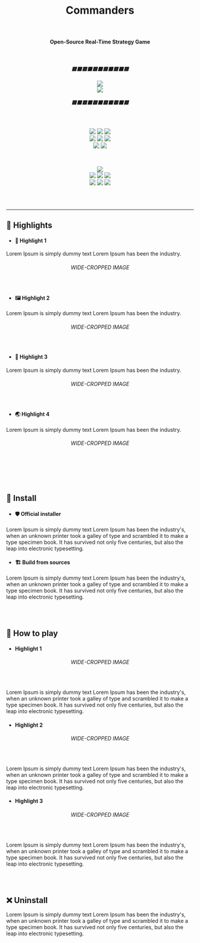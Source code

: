 ﻿# <p align="center">Commanders</p>

#### ﻿<p align="center"><b>Open-Source Real-Time Strategy Game</b></p>

<br/>

<h5 align="center">
    <b>🟨⬛🟨⬛🟨⬛🟨⬛🟨⬛🟨</b> 
    <br/><br/>
    <img src="https://img.shields.io/badge/-UNDER%20CONSTRUCTION-yellow?style=for-the-badge" />
    <br/>
    <img src="https://img.shields.io/badge/-Yes,%20working%20on%20it,%20even%20if%20no%20commits-gray?style=flat-square" /> 
    <br/><br/>
    <b>🟨⬛🟨⬛🟨⬛🟨⬛🟨⬛🟨</b>
</h5>

<br/>

<p align="center">
    <img src="https://img.shields.io/badge/-Targeting-gray" />
    <img src="https://img.shields.io/badge/-Windows-white?logo=windows-11&logoColor=0078D4" />
    <img src="https://img.shields.io/badge/-Linux-white?logo=linux&logoColor=806412" />
    <br/>
    <img src="https://img.shields.io/badge/-Made%20with-gray" />
    <img src="https://img.shields.io/badge/-Unity%20Engine-white?logo=unity&logoColor=black" />
    <img src="https://img.shields.io/badge/-C%23-white?logo=dotnet&logoColor=512BD4" />
    <br/>
    <img src="https://img.shields.io/badge/%C2%A92022-XEROling-white?link=https://github.com/XEROling" /> 
    <img src="https://img.shields.io/github/license/XEROling/Commanders?label=&color=white&logo=gnu&logoColor=A42E2B">
</p> 

<br/>

<p align="center">
    <a href="https://github.com/XEROling/Commanders/contributors"  style="text-decoration:none;">
        <img src="https://img.shields.io/github/contributors/XEROling/Commanders?label=Contributors&logo=github&style=social" /> </a>
    <br/>
    <a href="https://github.com/XEROling/Commanders/issues" style="text-decoration:none;">
        <img src="https://img.shields.io/badge/-Issues-4F4F4F?logo=github" /> 
        <img src="https://img.shields.io/github/issues/XEROling/Commanders?label=&color=white" />
        <img src="https://img.shields.io/github/issues-closed/XEROling/Commanders?label=&color=white" />
    </a>
    <br/>
    <a href="https://github.com/XEROling/Commanders/commits" style="text-decoration:none;">
        <img src="https://img.shields.io/badge/-Commits-4F4F4F?logo=github" />
        <img src="https://img.shields.io/github/last-commit/XEROling/Commanders?label=&color=white" />
        <img src="https://img.shields.io/github/commit-activity/m/XEROling/Commanders?label=&color=white" />
    </a>
</p> 

<br/><br/>

---

## 🌟 Highlights

  - #### 🎨 Highlight 1
Lorem Ipsum is simply dummy text  Lorem Ipsum has been the industry.

###### <p align="center">WIDE-CROPPED IMAGE</p><br/>


  - #### 🖼 Highlight 2
Lorem Ipsum is simply dummy text  Lorem Ipsum has been the industry.

###### <p align="center">WIDE-CROPPED IMAGE</p><br/>


  - #### 👑 Highlight 3
Lorem Ipsum is simply dummy text  Lorem Ipsum has been the industry.

###### <p align="center">WIDE-CROPPED IMAGE</p><br/>


  - #### 🌏 Highlight 4
Lorem Ipsum is simply dummy text  Lorem Ipsum has been the industry.

###### <p align="center">WIDE-CROPPED IMAGE</p><br/>


<br/>
<br/>

## 🚀 Install

  - #### 🛡 Official installer
Lorem Ipsum is simply dummy text  Lorem Ipsum has been the industry's, when an unknown printer took a galley of type and scrambled it to make a type specimen book. It has survived not only five centuries, but also the leap into electronic typesetting.

  - #### 🏗 Build from sources
Lorem Ipsum is simply dummy text  Lorem Ipsum has been the industry's, when an unknown printer took a galley of type and scrambled it to make a type specimen book. It has survived not only five centuries, but also the leap into electronic typesetting.


<br/>
<br/>

## 🦾 How to play

  - #### Highlight 1
###### <p align="center">WIDE-CROPPED IMAGE</p><br/>

Lorem Ipsum is simply dummy text  Lorem Ipsum has been the industry's, when an unknown printer took a galley of type and scrambled it to make a type specimen book. It has survived not only five centuries, but also the leap into electronic typesetting.


  - #### Highlight 2
###### <p align="center">WIDE-CROPPED IMAGE</p><br/>

Lorem Ipsum is simply dummy text  Lorem Ipsum has been the industry's, when an unknown printer took a galley of type and scrambled it to make a type specimen book. It has survived not only five centuries, but also the leap into electronic typesetting.


  - #### Highlight 3
###### <p align="center">WIDE-CROPPED IMAGE</p><br/>

Lorem Ipsum is simply dummy text  Lorem Ipsum has been the industry's, when an unknown printer took a galley of type and scrambled it to make a type specimen book. It has survived not only five centuries, but also the leap into electronic typesetting.


<br/>
<br/>

## ❌ Uninstall
Lorem Ipsum is simply dummy text  Lorem Ipsum has been the industry's, when an unknown printer took a galley of type and scrambled it to make a type specimen book. It has survived not only five centuries, but also the leap into electronic typesetting.

<br/>
<br/>

